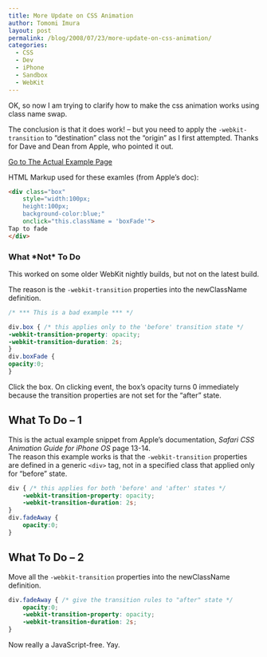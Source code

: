 ```yaml
---
title: More Update on CSS Animation
author: Tomomi Imura
layout: post
permalink: /blog/2008/07/23/more-update-on-css-animation/
categories:
  - CSS
  - Dev
  - iPhone
  - Sandbox
  - WebKit
---
```

OK, so now I am trying to clarify how to make the css animation works using class name swap.

The conclusion is that it does work! &#8211; but you need to apply the `-webkit-transition` to &#8220;destination&#8221; class not the &#8220;origin&#8221; as I first attempted. Thanks for Dave and Dean from Apple, who pointed it out.

<a href="http://girliemac.com/iphone/anim2.html" target="_blank">Go to The Actual Example Page</a>

HTML Markup used for these examles (from Apple&#8217;s doc):

```html
<div class="box" 
	style="width:100px; 
	height:100px; 
	background-color:blue;" 
	onclick="this.className = 'boxFade'"> 
Tap to fade 
</div>				
```

### What \*Not\* To Do

This worked on some older WebKit nightly builds, but not on the latest build.

The reason is the `-webkit-transition` properties into the newClassName definition.

```css
/* *** This is a bad example *** */

div.box { /* this applies only to the 'before' transition state */
-webkit-transition-property: opacity; 
-webkit-transition-duration: 2s; 
} 
div.boxFade { 
opacity:0; 
}				
```

Click the box. On clicking event, the box&#8217;s opacity turns 0 immediately because the transition properties are not set for the &#8220;after&#8221; state.

## What To Do &#8211; 1

This is the actual example snippet from Apple&#8217;s documentation, *Safari CSS Animation Guide for iPhone OS* page 13-14.  
The reason this example works is that the `-webkit-transition` properties are defined in a generic `<div>` tag, not in a specified class that applied only for &#8220;before&#8221; state.

```css
div { /* this applies for both 'before' and 'after' states */
	-webkit-transition-property: opacity; 
	-webkit-transition-duration: 2s; 
} 
div.fadeAway { 
	opacity:0; 
}				
```

## What To Do &#8211; 2

Move all the `-webkit-transition` properties into the newClassName definition.

```css
div.fadeAway { /* give the transition rules to "after" state */
	opacity:0; 
	-webkit-transition-property: opacity; 
	-webkit-transition-duration: 2s; 
}				
```

Now really a JavaScript-free. Yay.